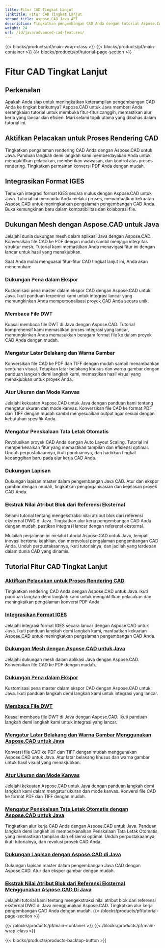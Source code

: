 ```yaml
---
title: Fitur CAD Tingkat Lanjut
linktitle: Fitur CAD Tingkat Lanjut
second_title: Aspose.CAD Java API
description: Tingkatkan pengembangan CAD Anda dengan tutorial Aspose.CAD untuk Java. Pelajari cara mengaktifkan pelacakan, mengintegrasikan format IGES, dukungan master mesh, menyesuaikan ekspor pena, membaca file DWT, dan banyak lagi.
weight: 24
url: /id/java/advanced-cad-features/
---
```


{{< blocks/products/pf/main-wrap-class >}}
{{< blocks/products/pf/main-container >}}
{{< blocks/products/pf/tutorial-page-section >}}

# Fitur CAD Tingkat Lanjut


## Perkenalan

Apakah Anda siap untuk meningkatkan keterampilan pengembangan CAD Anda ke tingkat berikutnya? Aspose.CAD untuk Java memberi Anda serangkaian tutorial untuk membuka fitur-fitur canggih, memastikan alur kerja yang lancar dan efisien. Mari selami topik utama yang dibahas dalam tutorial ini.

## Aktifkan Pelacakan untuk Proses Rendering CAD
Tingkatkan pengalaman rendering CAD Anda dengan Aspose.CAD untuk Java. Panduan langkah demi langkah kami memberdayakan Anda untuk mengaktifkan pelacakan, memberikan wawasan, dan kontrol atas proses rendering. Tingkatkan permainan konversi PDF Anda dengan mudah.

## Integrasikan Format IGES
Temukan integrasi format IGES secara mulus dengan Aspose.CAD untuk Java. Tutorial ini memandu Anda melalui proses, memanfaatkan kekuatan Aspose.CAD untuk meningkatkan pengalaman pengembangan CAD Anda. Buka kemungkinan baru dalam kompatibilitas dan kolaborasi file.

## Dukungan Mesh dengan Aspose.CAD untuk Java
Jelajahi dunia dukungan mesh dalam aplikasi Java dengan Aspose.CAD. Konversikan file CAD ke PDF dengan mudah sambil menjaga integritas struktur mesh. Tutorial kami memastikan Anda menavigasi fitur ini dengan lancar untuk hasil yang menakjubkan.

Saat Anda mulai menguasai fitur-fitur CAD tingkat lanjut ini, Anda akan menemukan:

### Dukungan Pena dalam Ekspor
Kustomisasi pena master dalam ekspor CAD dengan Aspose.CAD untuk Java. Ikuti panduan terperinci kami untuk integrasi lancar yang memungkinkan Anda mempersonalisasi proyek CAD Anda secara unik.

### Membaca File DWT
Kuasai membaca file DWT di Java dengan Aspose.CAD. Tutorial komprehensif kami memastikan proses integrasi yang lancar, memungkinkan Anda memasukkan beragam format file ke dalam proyek CAD Anda dengan mudah.

### Mengatur Latar Belakang dan Warna Gambar
Konversikan file CAD ke PDF dan TIFF dengan mudah sambil menambahkan sentuhan visual. Tetapkan latar belakang khusus dan warna gambar dengan panduan langkah demi langkah kami, memastikan hasil visual yang menakjubkan untuk proyek Anda.

### Atur Ukuran dan Mode Kanvas
Jelajahi kekuatan Aspose.CAD untuk Java dengan panduan kami tentang mengatur ukuran dan mode kanvas. Konversikan file CAD ke format PDF dan TIFF dengan mudah sambil menyesuaikan output agar sesuai dengan kebutuhan spesifik Anda.

### Mengatur Penskalaan Tata Letak Otomatis
Revolusikan proyek CAD Anda dengan Auto Layout Scaling. Tutorial ini memperkenalkan fitur yang memastikan tampilan dan efisiensi optimal. Unduh perpustakaannya, ikuti panduannya, dan hadirkan tingkat kecanggihan baru pada alur kerja CAD Anda.

### Dukungan Lapisan
Dukungan lapisan master dalam pengembangan Java CAD. Atur dan ekspor gambar dengan mudah, tingkatkan pengorganisasian dan kejelasan proyek CAD Anda.

### Ekstrak Nilai Atribut Blok dari Referensi Eksternal
Selami tutorial tentang mengekstraksi nilai atribut blok dari referensi eksternal DWG di Java. Tingkatkan alur kerja pengembangan CAD Anda dengan mudah, pastikan integrasi lancar dengan referensi eksternal.

Mulailah perjalanan ini melalui tutorial Aspose.CAD untuk Java, tempat inovasi bertemu keahlian, dan merevolusi pengalaman pengembangan CAD Anda. Unduh perpustakaannya, ikuti tutorialnya, dan jadilah yang terdepan dalam dunia CAD yang dinamis.
## Tutorial Fitur CAD Tingkat Lanjut
### [Aktifkan Pelacakan untuk Proses Rendering CAD](./enable-tracking-for-cad-rendering-process/)
Tingkatkan rendering CAD Anda dengan Aspose.CAD untuk Java. Ikuti panduan langkah demi langkah kami untuk mengaktifkan pelacakan dan meningkatkan pengalaman konversi PDF Anda.
### [Integrasikan Format IGES](./integrate-iges-format/)
Jelajahi integrasi format IGES secara lancar dengan Aspose.CAD untuk Java. Ikuti panduan langkah demi langkah kami, manfaatkan kekuatan Aspose.CAD untuk meningkatkan pengalaman pengembangan CAD Anda.
### [Dukungan Mesh dengan Aspose.CAD untuk Java](./mesh-support-in-cad/)
Jelajahi dukungan mesh dalam aplikasi Java dengan Aspose.CAD. Konversikan file CAD ke PDF dengan mudah. 
### [Dukungan Pena dalam Ekspor](./pen-support-in-export/)
Kustomisasi pena master dalam ekspor CAD dengan Aspose.CAD untuk Java. Ikuti panduan langkah demi langkah kami untuk integrasi yang lancar.
### [Membaca File DWT](./reading-dwt-files/)
Kuasai membaca file DWT di Java dengan Aspose.CAD. Ikuti panduan langkah demi langkah kami untuk integrasi yang lancar.
### [Mengatur Latar Belakang dan Warna Gambar Menggunakan Aspose.CAD untuk Java](./setting-background-and-drawing-color/)
Konversi file CAD ke PDF dan TIFF dengan mudah menggunakan Aspose.CAD untuk Java. Atur latar belakang khusus dan warna gambar untuk hasil visual yang menakjubkan.
### [Atur Ukuran dan Mode Kanvas](./set-canvas-size-and-mode/)
Jelajahi kekuatan Aspose.CAD untuk Java dengan panduan langkah demi langkah kami dalam mengatur ukuran dan mode kanvas. Konversi file CAD ke format PDF dan TIFF dengan mudah.
### [Mengatur Penskalaan Tata Letak Otomatis dengan Aspose.CAD untuk Java](./setting-auto-layout-scaling/)
Tingkatkan alur kerja CAD Anda dengan Aspose.CAD untuk Java. Panduan langkah demi langkah ini memperkenalkan Penskalaan Tata Letak Otomatis, yang memastikan tampilan dan efisiensi optimal. Unduh perpustakaannya, ikuti tutorialnya, dan revolusi proyek CAD Anda.
### [Dukungan Lapisan dengan Aspose.CAD di Java](./support-of-layers-in-cad/)
Dukungan lapisan master dalam pengembangan Java CAD dengan Aspose.CAD. Atur dan ekspor gambar dengan mudah.
### [Ekstrak Nilai Atribut Blok dari Referensi Eksternal Menggunakan Aspose.CAD Di Java](./extract-block-attribute-value/)
Jelajahi tutorial kami tentang mengekstraksi nilai atribut blok dari referensi eksternal DWG di Java menggunakan Aspose.CAD. Tingkatkan alur kerja pengembangan CAD Anda dengan mudah.
{{< /blocks/products/pf/tutorial-page-section >}}

{{< /blocks/products/pf/main-container >}}
{{< /blocks/products/pf/main-wrap-class >}}

{{< blocks/products/products-backtop-button >}}
